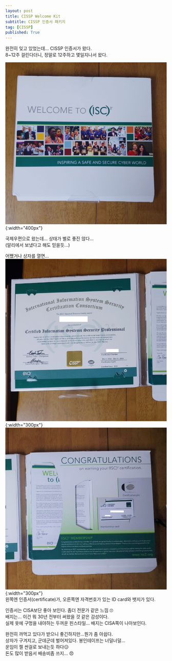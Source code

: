 ```yaml
---
layout: post
title: CISSP Welcome Kit
subtitle: CISSP 인증서 패키지
tag: [CISSP]
published: True
---
```


완전히 잊고 있었는데... CISSP 인증서가 왔다.  
8~12주 걸린다더니, 정말로 12주하고 몇일지나서 왔다.

![](../../img/2022-03-26-CISSP-welcome-kit/1.jpg){:width="400px"} 

국제우편으로 왔는데... 상태가 별로 좋진 않다...  
(알리에서 보냈다고 해도 믿을듯...)  

어쨌거나 상자를 열면...  
![](../../img/2022-03-26-CISSP-welcome-kit/2.jpg){:width="300px"} 
![](../../img/2022-03-26-CISSP-welcome-kit/3.jpg){:width="300px"}   
왼쪽엔 인증서(certificate)가, 오른쪽엔 자격번호가 있는 ID card와 뱃지가 있다.  

인증서는 CISA보단 좋아 보인다. 좀더 전문가 같은 느낌 🙄  
배지는... 이건 뭐 30년 전부터 써왔을 것 같은 감성이다.  
실제 옷에 구멍을 내야하는 두꺼운 핀스타일...
배지는 CISA쪽이 나아보인다.  

완전히 까먹고 있다가 받으니 좋긴하지만...뭔가 좀 아쉽다.  
상자가 구겨지고, 군데군데 벌어져있다. 봉인테이프는 너덜너덜...  
운임이 젤 싼걸로 보내는듯 하다😑  
돈도 많이 받음서 배송비좀 쓰지... 😠